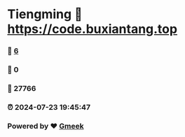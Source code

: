 # Tiengming :link: https://code.buxiantang.top 
### :page_facing_up: [6](https://code.buxiantang.top/tag.html) 
### :speech_balloon: 0 
### :hibiscus: 27766 
### :alarm_clock: 2024-07-23 19:45:47 
### Powered by :heart: [Gmeek](https://github.com/Meekdai/Gmeek)
